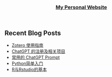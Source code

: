 
</div>  
  

### <div align="center">[My Personal Website](http://www.walton.host)</div>  


<br/>  

## Recent Blog Posts  
<!-- BLOG-POST-LIST:START -->
- [Zotero 使用指南](https://walton.host/article/zotero)
- [ChatGPT 的注册及相关项目](https://walton.host/article/other-004)
- [常用的 ChatGPT Prompt](https://walton.host/article/other-003)
- [Python简单入门](https://walton.host/article/python-001)
- [R与Rstudio的基本](https://walton.host/article/r-001)
<!-- BLOG-POST-LIST:END -->  

